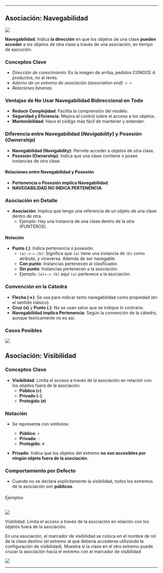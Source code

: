 
---
## Asociación: Navegabilidad


![](https://lh7-us.googleusercontent.com/docsz/AD_4nXdKW_2ktrcGksBKOHpmkXyrPjHcos3a-Hy6XAw7Y2er0as-TJ4JQjSFKL9vDOIoWI0i1yKOVPaQnsvUD9crMfTkfP4J_Wc2fIedqIhVXo4W1ak5GZ-ku4QS6W9UU83dKuGAqnyEKKxmUiW8ppYY8iEdauhM?key=VReuh94fGGpJZLGsXsGdUQ)


**Navegabilidad**: Indica **la dirección** en que los objetos de una clase **pueden acceder** a los objetos de otra clase a través de una asociación, en tiempo de ejecución.
### Conceptos Clave

  - *Dirección de conocimiento*: En la imagen de arriba, pedidos CONOCE A productos, no al revés.
  - *Adorno de un extremo de asociación (association end)*: `> <`
  - *Relaciones binarias*.

### Ventajas de No Usar Navegabilidad Bidireccional en Todo

- **Reducir Complejidad**: Facilita la comprensión del modelo.
- **Seguridad y Eficiencia**: Mejora el control sobre el acceso a los objetos.
- **Mantenibilidad**: Hace el código más fácil de mantener y entender.

### Diferencia entre Navegabilidad (*Navigability*) y Posesión (*Ownership*)

- **Navegabilidad (Navigability)**: Permite acceder a objetos de otra clase.
- **Posesión (Ownership)**: Indica que una clase contiene o posee instancias de otra clase.

#### Relaciones entre Navegabilidad y Posesión

- **Pertenencia o Posesión implica Navegabilidad**.
- **NAVEGABILIDAD NO INDICA PERTENENCIA**.

### Asociación en Detalle

- **Asociación**: Implica que tengo una referencia de un objeto de una clase dentro de otra.
  - Ejemplo: Hay una instancia de una clase dentro de la otra (PUNTEROS).

#### Notación

- **Punto (.)**: Indica pertenencia o posesión.
  - `(a).<->.(b)`: Significa que `(a)` tiene una instancia de `(b)` como atributo, y viceversa. Además de ser navegable.
  - **Con punto**: Instancias pertenecen al clasificador.
  - **Sin punto**: Instancias pertenecen a la asociación.
  - Ejemplo: `(a)<->.(b)` aquí `(a)` pertenece a la asociación.

### Convención en la Cátedra

- **Flecha (->)**: Se usa para indicar tanto navegabilidad como propiedad (en el sentido clásico).
- **Cruz (x)** y **Punto (.)**: No se usan salvo que se indique lo contrario.
- **Navegabilidad implica Pertenencia**: Según la convención de la cátedra, aunque teóricamente no es así.
### Casos Posibles

![](https://lh7-us.googleusercontent.com/docsz/AD_4nXdQyZHjGZy_2AMfoU_t-sooxa4_t2eiqGft27eNHy5meKFgUTkWLD9Hrd8m1ndIlwdr4dHJ_Jha81u0_CvS3-bxja4pgtPyJqE12iT6Kbb5ncGQ-RbobhB-UxKfQvxcm6xUqkCMwkoAQluKDnWqkQo6XoU?key=VReuh94fGGpJZLGsXsGdUQ)


## Asociación: Visibilidad

### Conceptos Clave

- **Visibilidad**: Limita el acceso a través de la asociación en relación con los objetos fuera de la asociación.
  - **Público (`+`)**
  - **Privado (`-`)**
  - **Protegido (`#`)**

### Notación

- Se representa con símbolos:
  - **Público**: `+`
  - **Privado**: `-`
  - **Protegido**: `#`

- **Privado**: Indica que los objetos del extremo **no son accesibles por ningún objeto fuera de la asociación.**
  
### Comportamiento por Defecto

- Cuando no se declara explícitamente la visibilidad, todos los extremos de la asociación son **públicos**.


###### Ejemplos

![](https://lh7-us.googleusercontent.com/docsz/AD_4nXc_npPeSI43YX1z7aL7S0xbv3P9tvwbU3o8aZLW24BWN9N9UY3bhr9g2nvPtFjZbWxV0LNDODW0mzPGbUatn_odmV5GkLZrVsKIG-Iw7MakVlI5_xc5qhGc4O1mF7m6Doc5G6-P32HA-wMJerYmZ0ycgLSZ?key=VReuh94fGGpJZLGsXsGdUQ)

Visbilidad: Limita el acceso a través de la asociación en relación con los objetos fuera de la asociación.


En una asociación, el marcador de visibilidad se coloca en el nombre de rol de la clase destino (el extremo al que debería accederse utilizando la configuración de visibilidad). Muestra si la clase en el otro extremo puede cruzar la asociación hacia el extremo con el marcador de visibilidad

![](https://lh7-us.googleusercontent.com/docsz/AD_4nXePTpwIVuyjHyOGyJhUh-mGhc4Ui6d5IXCy7Rcu2W_Jpb2452mC1GkNLMbEo7QTExroeH2ju1xU3u59g8r_ODMlvPe3lFZD2KWxHtu5X_9X6ziIraOFFTL7NjuE751hAy6KTR6CimFkZYcJHN9iE7RItQGZ?key=VReuh94fGGpJZLGsXsGdUQ)



---
